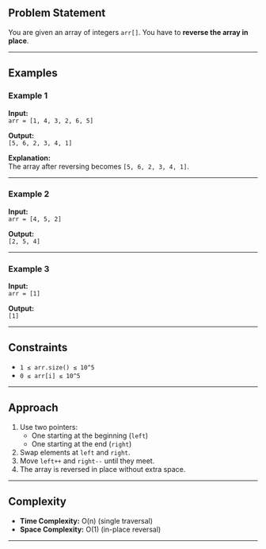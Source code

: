 ## Problem Statement
You are given an array of integers `arr[]`. You have to **reverse the array in place**.

---

## Examples

### Example 1
**Input:**  
`arr = [1, 4, 3, 2, 6, 5]`  

**Output:**  
`[5, 6, 2, 3, 4, 1]`  

**Explanation:**  
The array after reversing becomes `[5, 6, 2, 3, 4, 1]`.

---

### Example 2
**Input:**  
`arr = [4, 5, 2]`  

**Output:**  
`[2, 5, 4]`  

---

### Example 3
**Input:**  
`arr = [1]`  

**Output:**  
`[1]`  

---

## Constraints
- `1 ≤ arr.size() ≤ 10^5`  
- `0 ≤ arr[i] ≤ 10^5`  

---

## Approach
1. Use two pointers:  
   - One starting at the beginning (`left`)  
   - One starting at the end (`right`)  
2. Swap elements at `left` and `right`.  
3. Move `left++` and `right--` until they meet.  
4. The array is reversed in place without extra space.  

---

## Complexity
- **Time Complexity:** O(n) (single traversal)  
- **Space Complexity:** O(1) (in-place reversal)  

---
